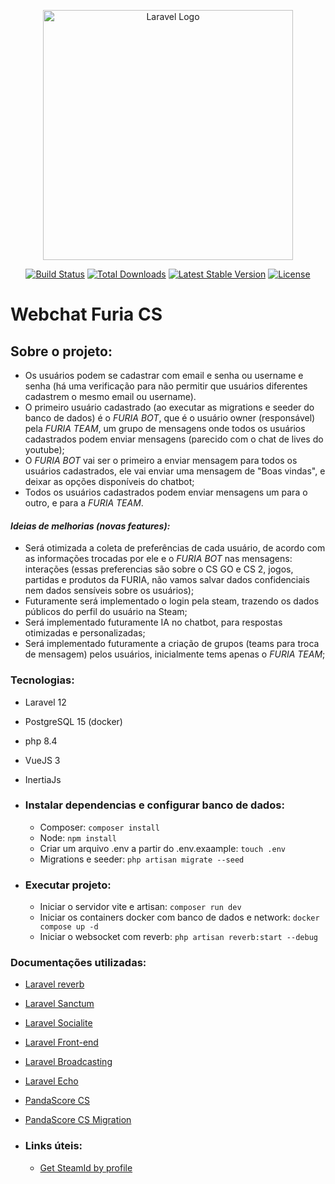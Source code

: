 <p align="center"><a href="https://laravel.com" target="_blank"><img src="https://raw.githubusercontent.com/laravel/art/master/logo-lockup/5%20SVG/2%20CMYK/1%20Full%20Color/laravel-logolockup-cmyk-red.svg" width="400" alt="Laravel Logo"></a></p>

<p align="center">
<a href="https://github.com/laravel/framework/actions"><img src="https://github.com/laravel/framework/workflows/tests/badge.svg" alt="Build Status"></a>
<a href="https://packagist.org/packages/laravel/framework"><img src="https://img.shields.io/packagist/dt/laravel/framework" alt="Total Downloads"></a>
<a href="https://packagist.org/packages/laravel/framework"><img src="https://img.shields.io/packagist/v/laravel/framework" alt="Latest Stable Version"></a>
<a href="https://packagist.org/packages/laravel/framework"><img src="https://img.shields.io/packagist/l/laravel/framework" alt="License"></a>
</p>

# Webchat Furia CS
## Sobre o projeto:
- Os usuários podem se cadastrar com email e senha ou username e senha 
(há uma verificação para não permitir que usuários diferentes cadastrem o mesmo email ou username).
- O primeiro usuário cadastrado (ao executar as migrations e seeder do banco de dados) é o *FURIA BOT*, que é o 
usuário owner (responsável) pela *FURIA TEAM*, um grupo de mensagens onde todos os usuários cadastrados podem enviar 
mensagens (parecido com o chat de lives do youtube);
- O *FURIA BOT* vai ser o primeiro a enviar mensagem para todos os usuários cadastrados, ele vai enviar uma mensagem de 
"Boas vindas", e deixar as opções disponíveis do chatbot;
- Todos os usuários cadastrados podem enviar mensagens um para o outro, e para a *FURIA TEAM*.
#### *Ideias de melhorias (novas features):*
- Será otimizada a coleta de preferências de cada usuário, de acordo com as informações trocadas por ele e o 
*FURIA BOT* nas mensagens: interações (essas preferencias são sobre o CS GO  e CS 2, jogos, partidas e produtos 
da FURIA, não vamos salvar dados confidenciais nem dados sensíveis sobre os usuários);
- Futuramente será implementado o login pela steam, trazendo os dados públicos do perfil do usuário na Steam;
- Será implementado futuramente IA no chatbot, para respostas otimizadas e personalizadas;
- Será implementado futuramente a criação de grupos (teams para troca de mensagem) pelos usuários, inicialmente tems 
apenas o *FURIA TEAM*;

### Tecnologias:
  - Laravel 12
  - PostgreSQL 15 (docker)
  - php 8.4
  - VueJS 3
  - InertiaJs

- ### Instalar dependencias e configurar banco de dados:
  - Composer: ``composer install`` 
  - Node: ``npm install``
  - Criar um arquivo .env a partir do .env.exaample: ``touch .env``
  - Migrations e seeder: ``php artisan migrate --seed``

- ### Executar projeto:  
  - Iniciar o servidor vite e artisan: ``composer run dev``
  - Iniciar os containers docker com banco de dados e network: ``docker compose up -d``
  - Iniciar o websocket com reverb: ``php artisan reverb:start --debug``

### Documentações utilizadas:
  - [Laravel reverb](https://laravel.com/docs/12.x/reverb)
  - [Laravel Sanctum](https://laravel.com/docs/12.x/sanctum)
  - [Laravel Socialite](https://laravel.com/docs/12.x/socialite)
  - [Laravel Front-end](https://laravel.com/docs/12.x/frontend)
  - [Laravel Broadcasting](https://laravel.com/docs/12.x/broadcasting)
  - [Laravel Echo](https://github.com/laravel/echo)
  - [PandaScore CS](https://developers.pandascore.co/reference/get_csgo_matches_running-1)
  - [PandaScore CS Migration](https://developers.pandascore.co/docs/counter-strike-2-migration#filtering-by-videogame_title)

- ### Links úteis:
  - [Get SteamId by profile](https://steamid.xyz/)
